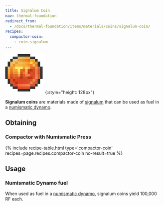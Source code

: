 ```yaml
---
title: Signalum Coin
nav: thermal-foundation
redirect_from:
  - /docs/thermal-foundation/items/materials/coins/signalum-coin/
recipes:
  compactor-coin:
    - coin-signalum
---
```


![Signalum coin](/assets/images/thermal-foundation/coin-signalum.png){:style="height: 128px"}


**Signalum coins** are materials made of [signalum](/docs/signalum-ingot/) that
can be used as fuel in a [numismatic dynamo](/docs/numismatic-dynamo/).


Obtaining
---------

### Compactor with Numismatic Press
{% include recipe-table.html type='compactor-coin' recipes=page.recipes.compactor-coin no-result=true %}


Usage
-----

### Numismatic Dynamo fuel
When used as fuel in a [numismatic dynamo](/docs/numismatic-dynamo/), signalum
coins yield 100,000 RF each.
